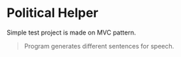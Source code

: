# Political Helper
Simple test project is made on MVC pattern.  
>Program generates different sentences for speech.
